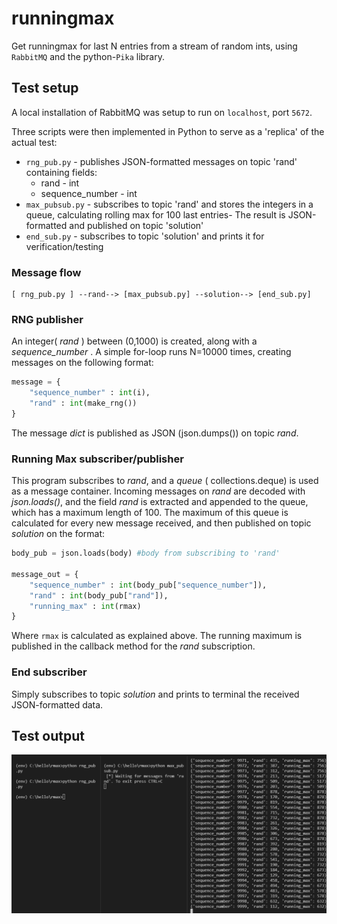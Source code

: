# runningmax
Get runningmax for last N entries from a stream of random ints, using <code>RabbitMQ</code> and the python-<code>Pika</code> library.

## Test setup
A local installation of RabbitMQ was setup to run on <code>localhost</code>, port <code>5672</code>.

Three scripts were then implemented in Python to serve as a 'replica' of the actual test:

<ul>
  <li><code>rng_pub.py</code> - publishes JSON-formatted messages on topic 'rand' containing fields:
    <ul>
        <li>rand - int</li>
        <li>sequence_number - int</li>
    </ul>
  </li>
  <li>
    <code>max_pubsub.py</code> - subscribes to topic 'rand' and stores the integers in a queue, calculating rolling max for 100 last entries-
    The result is JSON-formatted and published on topic 'solution'
  </li>
  <li>
    <code>end_sub.py</code> - subscribes to topic 'solution' and prints it for verification/testing
  </li>
</ul>

### Message flow

```
[ rng_pub.py ] --rand--> [max_pubsub.py] --solution--> [end_sub.py]
```

### RNG publisher
An integer( _rand_ ) between (0,1000) is created, along with a _sequence\_number_ . A simple for-loop runs N=10000 times, creating messages on the following format:

```python
message = {
    "sequence_number" : int(i),
    "rand" : int(make_rng())
}
```

The message _dict_ is published as JSON (json.dumps()) on topic _rand_.

### Running Max subscriber/publisher
This program subscribes to _rand_, and a _queue_ ( collections.deque) is used as a message container. Incoming messages on _rand_ are decoded with _json.loads()_, and the field _rand_ is extracted and appended to the queue, which has a maximum length of 100. The maximum of this queue is calculated for every new message received, and then published on topic _solution_ on the format:

```python
body_pub = json.loads(body) #body from subscribing to 'rand'

message_out = {
    "sequence_number" : int(body_pub["sequence_number"]),
    "rand" : int(body_pub["rand"]),
    "running_max" : int(rmax)
}
```

Where <code>rmax</code> is calculated as explained above. The running maximum is published in the callback method for the _rand_ subscription.

### End subscriber
Simply subscribes to topic _solution_ and prints to terminal the received JSON-formatted data.

## Test output
![Running one publisher, one pub/sub and one subscriber](output.png)

